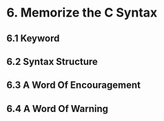 # 6. Memorize the C Syntax

## 6.1 Keyword

## 6.2 Syntax Structure

## 6.3 A Word Of Encouragement

## 6.4 A Word Of Warning

